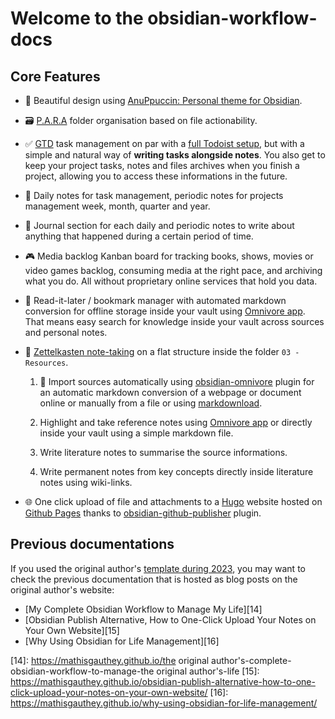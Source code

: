 # Welcome to the obsidian-workflow-docs

## Core Features
- 🎨 Beautiful design using
[AnuPpuccin: Personal theme for Obsidian][01].

- 🗃️ [P.A.R.A][02] folder organisation based on file actionability.

- ✅ [GTD][03] task management on par with a [full Todoist setup][04], but with
a simple and natural way of **writing tasks alongside notes**. You also get to
keep your project tasks, notes and files archives when you finish a project,
allowing you to access these informations in the future.

- 📅 Daily notes for task management, periodic notes for projects management
week, month, quarter and year.

- 📓 Journal section for each daily and periodic notes to write about anything
that happened during a certain period of time.

- 🎮 Media backlog Kanban board for tracking books, shows, movies or video games
backlog, consuming media at the right pace, and archiving what you do. All
without proprietary online services that hold you data.

- 🔗 Read-it-later / bookmark manager with automated markdown conversion for
offline storage inside your vault using [Omnivore app][05]. That means easy
search for knowledge inside your vault across sources and personal notes.

- 📝 [Zettelkasten note-taking][06] on a flat structure inside the folder
`03 - Resources`.

    1. 📎 Import sources automatically using [obsidian-omnivore][07] plugin for an
	automatic markdown conversion of a webpage or document online or manually from a
	file or using [markdownload][08].

    2. Highlight and take reference notes using	[Omnivore app][09] or directly
	inside your vault using a simple markdown file.
	
    3. Write literature notes to summarise the source informations.
	
    4. Write permanent notes from key concepts directly inside literature notes
	using wiki-links.
	
- 🌐 One click upload of file and attachments to a [Hugo][10] website hosted on
[Github Pages][11] thanks to [obsidian-github-publisher][12] plugin.

[01]: https://github.com/AnubisNekhet/anuppuccin
[02]: https://fortelabs.com/blog/para/
[03]: https://gettingthingsdone.com/
[04]: https://todoist.com/fr/productivity-methods/getting-things-done
[05]: https://omnivore.app/
[06]: https://everlaab.com/methode-zettelkasten-comment-prendre-des-notes-utiles/
[07]: https://github.com/omnivore-app/obsidian-omnivore
[08]: https://github.com/deathau/markdownload
[09]: https://omnivore.app/
[10]: https://gohugo.io/
[11]: https://pages.github.com/
[12]: https://github.com/ObsidianPublisher/obsidian-github-publisher

## Previous documentations

If you used the original author's [template during 2023][13], you may want to
check the previous documentation that is hosted as blog posts on the original
author's website:

- [My Complete Obsidian Workflow to Manage My Life][14]
- [Obsidian Publish Alternative, How to One-Click Upload Your Notes on Your Own Website][15]
- [Why Using Obsidian for Life Management][16]

[13]: https://github.com/mathisgauthey/obsidian-workflow-template/releases/tag/0.0.1
[14]: https://mathisgauthey.github.io/the original author's-complete-obsidian-workflow-to-manage-the original author's-life
[15]: https://mathisgauthey.github.io/obsidian-publish-alternative-how-to-one-click-upload-your-notes-on-your-own-website/
[16]: https://mathisgauthey.github.io/why-using-obsidian-for-life-management/
[^1]: Project.Areas.Resources.Archives
[^2]: Getting Things Done